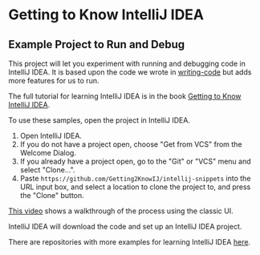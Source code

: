 # Getting to Know IntelliJ IDEA
## Example Project to Run and Debug

This project will let you experiment with running and debugging code in IntelliJ IDEA. It is based upon the code we wrote in [writing-code](https://github.com/Getting2KnowIJ/writing-code) but adds more features for us to run.

The full tutorial for learning IntelliJ IDEA is in the book [Getting to Know IntelliJ IDEA](https://www.amazon.com/Getting-Know-IntelliJ-IDEA-Professional/dp/B0CRGX26QK/).

To use these samples, open the project in IntelliJ IDEA.

1. Open IntelliJ IDEA.
2. If you do not have a project open, choose "Get from VCS" from the Welcome Dialog.
4. If you already have a project open, go to the "Git" or "VCS" menu and select "Clone...".
3. Paste `https://github.com/Getting2KnowIJ/intellij-snippets` into the URL input box, and select a location to clone the project to, and press the "Clone" button.

[This video](https://youtu.be/aBVOAnygcZw) shows a walkthrough of the process using the classic UI.

IntelliJ IDEA will download the code and set up an IntelliJ IDEA project. 

There are repositories with more examples for learning IntelliJ IDEA [here](https://github.com/getting2KnowIJ/).
